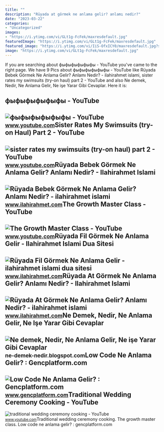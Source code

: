 ```yaml
---
title: ""
description: "Rüyada at görmek ne anlama gelir? anlamı nedir?"
date: "2023-03-22"
categories:
- "Uncategorized"
images:
- "https://i.ytimg.com/vi/GLt1g-FcFek/maxresdefault.jpg"
featuredImage: "https://i.ytimg.com/vi/GLt1g-FcFek/maxresdefault.jpg"
featured_image: "https://i.ytimg.com/vi/IiS-OfxICY0/maxresdefault.jpg?sqp=-oaymwEmCIAKENAF8quKqQMa8AEB-AHUBoAC4AOKAgwIABABGEUgXyhlMA8=&amp;rs=AOn4CLA_6yeSvziEerB85umCu51FcFek-g"
image: "https://i.ytimg.com/vi/GLt1g-FcFek/maxresdefault.jpg"
---
```


If you are searching about фыфыфыфыфыфы - YouTube you've came to the right page. We have 9 Pics about фыфыфыфыфыфы - YouTube like Rüyada Bebek Görmek Ne Anlama Gelir? Anlamı Nedir? - ilahirahmet islami, sister rates my swimsuits (try-on haul) part 2 - YouTube and also Ne demek, Nedir, Ne Anlama Gelir, Ne işe Yarar Gibi Cevaplar. Here it is:

фыфыфыфыфыфы - YouTube
----------------------

 ![фыфыфыфыфыфы - YouTube](https://i.ytimg.com/vi/QfpRZIg6hbk/maxresdefault.jpg?sqp=-oaymwEmCIAKENAF8quKqQMa8AEB-AHSBoAC4AOKAgwIABABGGUgXihHMA8=&rs=AOn4CLBKikq7VDDkIeqQJtca6G1FcFEK5A) <small>www.youtube.com</small>Sister Rates My Swimsuits (try-on Haul) Part 2 - YouTube
--------------------------------------------------------

 ![sister rates my swimsuits (try-on haul) part 2 - YouTube](https://i.ytimg.com/vi/GLt1g-FcFek/maxresdefault.jpg) <small>www.youtube.com</small>Rüyada Bebek Görmek Ne Anlama Gelir? Anlamı Nedir? - Ilahirahmet Islami
-----------------------------------------------------------------------

 ![Rüyada Bebek Görmek Ne Anlama Gelir? Anlamı Nedir? - ilahirahmet islami](https://www.ilahirahmet.com/wp-content/uploads/2015/11/Rüyada-Bebek-Görmek-Ne-Anlama-Gelir.jpg) <small>www.ilahirahmet.com</small>The Growth Master Class - YouTube
---------------------------------

 ![The Growth Master Class - YouTube](https://i.ytimg.com/vi/IiS-OfxICY0/maxresdefault.jpg?sqp=-oaymwEmCIAKENAF8quKqQMa8AEB-AHUBoAC4AOKAgwIABABGEUgXyhlMA8=&rs=AOn4CLA_6yeSvziEerB85umCu51FcFek-g) <small>www.youtube.com</small>Rüyada Fil Görmek Ne Anlama Gelir - Ilahirahmet Islami Dua Sitesi
-----------------------------------------------------------------

 ![Rüyada Fil Görmek Ne Anlama Gelir - ilahirahmet islami dua sitesi](https://www.ilahirahmet.com/wp-content/uploads/2015/12/Rüyada-Fil-Görmek-Ne-Anlama-Gelir.jpg) <small>www.ilahirahmet.com</small>Rüyada At Görmek Ne Anlama Gelir? Anlamı Nedir? - Ilahirahmet Islami
--------------------------------------------------------------------

 ![Rüyada At Görmek Ne Anlama Gelir? Anlamı Nedir? - ilahirahmet islami](https://www.ilahirahmet.com/wp-content/uploads/2015/11/Rüyada-At-Görmek-Ne-Anlama-Gelir.jpg) <small>www.ilahirahmet.com</small>Ne Demek, Nedir, Ne Anlama Gelir, Ne Işe Yarar Gibi Cevaplar
------------------------------------------------------------

 ![Ne demek, Nedir, Ne Anlama Gelir, Ne işe Yarar Gibi Cevaplar](https://2.bp.blogspot.com/-pOxI32MXf1s/UcmTCU-2hxI/AAAAAAAAAL0/tTaoEUV03g0/s1600/Çoklu+Ortam+(Multimedya)+Nedir,+Ne+demektir,+Ne+anlama+gelir,+ne+işe+yarar.jpg) <small>ne-demek-nedir.blogspot.com</small>Low Code Ne Anlama Gelir? : Gencplatform.com
--------------------------------------------

 ![Low Code Ne Anlama Gelir? : Gencplatform.com](https://www.gencplatform.com/asset/image/article/paper002.jpg) <small>www.gencplatform.com</small>Traditional Wedding Ceremony Cooking - YouTube
----------------------------------------------

 ![traditional wedding ceremony cooking - YouTube](https://i.ytimg.com/vi/EgPPL7FCfek/maxres2.jpg?sqp=-oaymwEoCIAKENAF8quKqQMcGADwAQH4Ac4FgAKACooCDAgAEAEYciBEKD8wDw==&rs=AOn4CLCYgCjpzs1g-L94FvIfFMcLZUVfgg) <small>www.youtube.com</small>Traditional wedding ceremony cooking. The growth master class. Low code ne anlama gelir? : gencplatform.com
